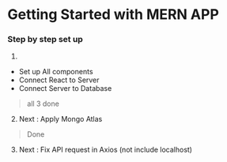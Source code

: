 # Getting Started with MERN APP

### Step by step set up

1.
* Set up All components
* Connect React to Server
* Connect Server to Database

> all 3 done

2. Next : Apply Mongo Atlas

> Done

3. Next : Fix API request in Axios (not include localhost)